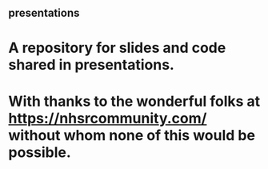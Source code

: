 ## presentations
# A repository for slides and code shared in presentations.
# With thanks to the wonderful folks at https://nhsrcommunity.com/ without whom none of this would be possible.
